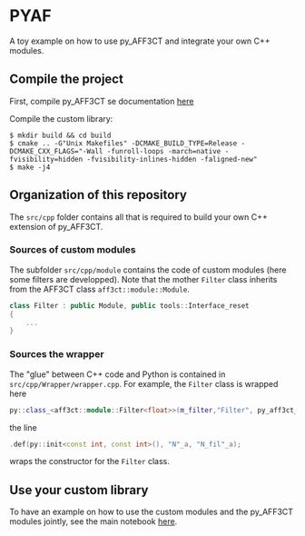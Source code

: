 # PYAF
A toy example on how to use py_AFF3CT and integrate your own C++ modules.

## Compile the project
First, compile py_AFF3CT se documentation [here](py_aff3ct/README.md)

Compile the custom library:

	$ mkdir build && cd build
	$ cmake .. -G"Unix Makefiles" -DCMAKE_BUILD_TYPE=Release -DCMAKE_CXX_FLAGS="-Wall -funroll-loops -march=native -fvisibility=hidden -fvisibility-inlines-hidden -faligned-new"
	$ make -j4

## Organization of this repository
The `src/cpp` folder contains all that is required to build your own C++ extension of py_AFF3CT.

### Sources of custom modules
The subfolder `src/cpp/module` contains the code of custom modules (here some filters are developped).
Note that the mother `Filter` class inherits from the AFF3CT class `aff3ct::module::Module`.
```cpp
class Filter : public Module, public tools::Interface_reset
{
    ...
}
```

### Sources the wrapper
The "glue" between C++ code and Python is contained in `src/cpp/Wrapper/wrapper.cpp`. For example, the `Filter` class is wrapped here
```cpp
py::class_<aff3ct::module::Filter<float>>(m_filter,"Filter", py_aff3ct_module)		.def(py::init<const int, const int>(), "N"_a, "N_fil"_a);
```
the line
```cpp
.def(py::init<const int, const int>(), "N"_a, "N_fil"_a);
```
wraps the constructor for the `Filter` class.

## Use your custom library
To have an example on how to use the custom modules and the py_AFF3CT modules jointly, see the main notebook [here](src/mains/main.ipynb).
